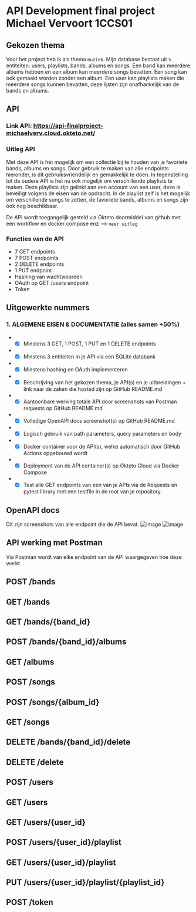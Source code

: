 # API Development final project Michael Vervoort 1CCS01

## Gekozen thema
Voor het project heb ik als thema `muziek`. Mijn database bestaat uit `5` entiteiten: users, playlists, bands, albums en songs.
Een band kan meerdere albums hebben en een album kan meerdere songs bevatten. Een song kan ook gemaakt worden zonder een album. Een user kan playlists maken die meerdere songs kunnen bevatten, deze lijsten zijn onafhankelijk van de bands en albums.

## API
### Link API: https://api-finalproject-michaelverv.cloud.okteto.net/

### Uitleg API
Met deze API is het mogelijk om een collectie bij te houden van je favoriete bands, albums en songs. Door gebruik te maken van alle endpoints hieronder, is dit gebruiksvriendelijk en gemakkelijk te doen. In tegenstelling tot de oudere API is het nu ook mogelijk om verschillende playlists te maken. Deze playlists zijn gelinkt aan een account van een user, deze is beveiligt volgens de eisen van de opdracht. In de playlist zelf is het mogelijk om verschillende songs te zetten, de favoriete bands, albums en songs zijn ook nog beschikbaar.

De API wordt toegangelijk gesteld via Okteto doormiddel van github met een workflow en docker compose enz --> `meer uitleg`

### Functies van de API
- 7 GET endpoints
- 7 POST endpoints
- 2 DELETE endpoints
- 1 PUT endpoint
- Hashing van wachtwoorden
- OAuth op GET /users endpoint
- Token

## Uitgewerkte nummers
### 1. ALGEMENE EISEN & DOCUMENTATIE (alles samen +50%)
- - [x] Minstens 3 GET, 1 POST, 1 PUT en 1 DELETE endpoints
- - [x] Minstens 3 entiteiten in je API via een SQLite databank
- - [x] Minstens hashing en OAuth implementeren
- - [x] Beschrijving van het gekozen thema, je API(s) en je uitbreidingen + link naar de zaken die hosted zijn op GitHub README.md
- - [x] Aantoonbare werking totale API door screenshots van Postman requests op GitHub README.md
- - [x] Volledige OpenAPI docs screenshot(s) op GitHub README.md
- - [x] Logisch gebruik van path parameters, query parameters en body
- - [x] Docker container voor de API(s), welke automatisch door GitHub Actions opgebouwd wordt
- - [x] Deployment van de API container(s) op Okteto Cloud via Docker Compose
- - [x] Test alle GET endpoints van een van je APIs via de Requests en pytest library met een testfile in de root van je repository.

## OpenAPI docs
Dit zijn screenshots van alle endpoint die de API bevat.
![image](https://github.com/michaelverv/api_finalproject/assets/113921262/1277d673-a175-4e71-8ee1-34d55dbbd67d)
![image](https://github.com/michaelverv/api_finalproject/assets/113921262/717809bd-1d76-43de-8cd4-7f4bf5564123)

## API werking met Postman
Via Postman wordt van elke endpoint van de API waargegeven hoe deze werkt.

## POST /bands
## GET /bands
## GET /bands/{band_id}
## POST /bands/{band_id}/albums
## GET /albums
## POST /songs
## POST /songs/{album_id}
## GET /songs
## DELETE /bands/{band_id}/delete
## DELETE /delete
## POST /users
## GET /users
## GET /users/{user_id}
## POST /users/{user_id}/playlist
## GET /users/{user_id}/playlist
## PUT /users/{user_id}/playlist/{playlist_id}
## POST /token
